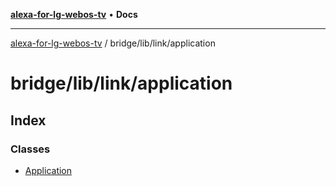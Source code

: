 [**alexa-for-lg-webos-tv**](../../../../README.md) • **Docs**

***

[alexa-for-lg-webos-tv](../../../../modules.md) / bridge/lib/link/application

# bridge/lib/link/application

## Index

### Classes

- [Application](classes/Application.md)
